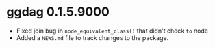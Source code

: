 # ggdag 0.1.5.9000

* Fixed join bug in `node_equivalent_class()` that didn't check `to` node
* Added a `NEWS.md` file to track changes to the package.
